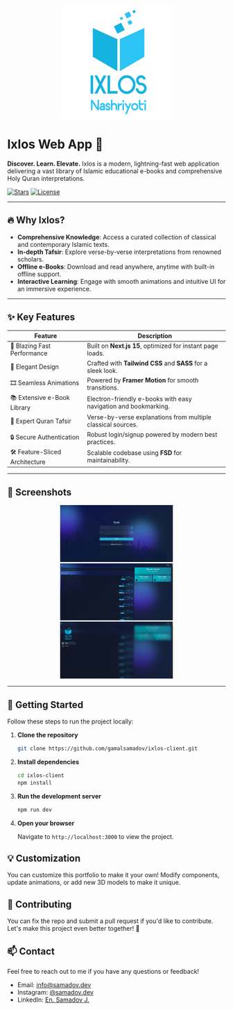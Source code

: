 <p align="center">
  <img src="./public/assets/logo/logo.png" alt="Logo" width="260" />
</p>

# Ixlos Web App 🚀

**Discover. Learn. Elevate.** Ixlos is a modern, lightning-fast web application delivering a vast library of Islamic educational e-books and comprehensive Holy Quran interpretations.

[![Stars](https://img.shields.io/github/stars/gamalsamadov/portfolio?style=social)](https://github.com/gamalsamadov/ixlos-client/stargazers) [![License](https://img.shields.io/github/license/gamalsamadov/ixlos-client)](https://github.com/gamalsamadov/ixlos-client/blob/main/LICENSE)

---

## 🔥 Why Ixlos?

- **Comprehensive Knowledge**: Access a curated collection of classical and contemporary Islamic texts.
- **In-depth Tafsir**: Explore verse-by-verse interpretations from renowned scholars.
- **Offline e-Books**: Download and read anywhere, anytime with built-in offline support.
- **Interactive Learning**: Engage with smooth animations and intuitive UI for an immersive experience.

---

## ✨ Key Features

| Feature                         | Description                                                      |
|---------------------------------|------------------------------------------------------------------|
| 🚀 Blazing Fast Performance     | Built on **Next.js 15**, optimized for instant page loads.        |
| 🎨 Elegant Design               | Crafted with **Tailwind CSS** and **SASS** for a sleek look.      |
| 🎞️ Seamless Animations           | Powered by **Framer Motion** for smooth transitions.              |
| 📚 Extensive e-Book Library      | Electron-friendly e-books with easy navigation and bookmarking.  |
| 📖 Expert Quran Tafsir           | Verse-by-verse explanations from multiple classical sources.     |
| 🔒 Secure Authentication         | Robust login/signup powered by modern best practices.             |
| 🛠️ Feature-Sliced Architecture | Scalable codebase using **FSD** for maintainability.              |

---

## 🎨 Screenshots

<p align="center">
  <img src="./screenshots/auth-page.png" alt="Auth Page" width="260" />
  <img src="./screenshots/quran-tafsir.png" alt="Quran Tafsir" width="260" />
  <img src="./screenshots/sidebar.png" alt="Sidebar" width="260" />
</p>

---

## 🚀 Getting Started

Follow these steps to run the project locally:

1. **Clone the repository**

   ```bash
   git clone https://github.com/gamalsamadov/ixlos-client.git
   ```

2. **Install dependencies**

   ```bash
   cd ixlos-client
   npm install
   ```

3. **Run the development server**

   ```bash
   npm run dev
   ```

4. **Open your browser**

   Navigate to `http://localhost:3000` to view the project.

## 💡 Customization

You can customize this portfolio to make it your own! Modify components, update animations, or add new 3D models to make it unique.

## 🤝 Contributing

You can fix the repo and submit a pull request if you'd like to contribute. Let's make this project even better together! 🌟

## 📫 Contact

Feel free to reach out to me if you have any questions or feedback!

- Email: info@samadov.dev
- Instagram: [@samadov.dev](https://www.instagram.com/janob.dev/)
- LinkedIn: [En. Samadov J.](https://linkedin.com/in/gamalsamadov)
